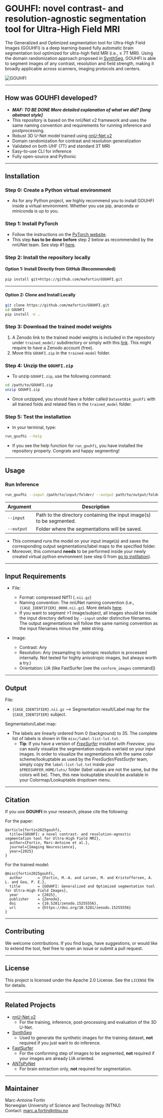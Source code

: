 # GOUHFI: novel contrast- and resolution-agnostic segmentation tool for Ultra-High Field MRI

The Generalized and Optimized segmentation tool for Ultra-High Field Images (GOUHFI) is a deep learning-based fully automatic brain segmentation tool optimized for ultra-high field MRI (i.e., ≥ 7T MRI). Using the domain randomization approach proposed in [SynthSeg](https://github.com/BBillot/SynthSeg), GOUHFI is able to segment images of any contrast, resolution and field strength, making it broadly applicable across scanners, imaging protocols and centers. 

![GOUHFI](figs/fig-readme.png)

---

## How was GOUHFI developed?

- ***MAF: TO BE DONE More detailed explanation of what we did? [long abstract style]***
- This repository is based on the nnUNet v2 framework and uses the same naming convention and requirements for running inference and postprocessing.
- Robust 3D U-Net model trained using [nnU-Net v2](https://github.com/MIC-DKFZ/nnUNet)
- Domain randomization for contrast and resolution generalization
- Validated on both UHF (7T) and standard 3T MRI
- Easy-to-use CLI for inference
- Fully open-source and Pythonic

---

## Installation

### Step 0: Create a Python virtual environment

- As for any Python project, we highly recommend you to install GOUHFI inside a virtual environment. Whether you use pip, anaconda or miniconda is up to you. 

### Step 1: Install PyTorch 

- Follow the instructions on the [PyTorch website](https://pytorch.org/get-started/locally/).
- This step **has to be done before** step 2 below as recommended by the nnUNet team. See step #1 [here](https://github.com/MIC-DKFZ/nnUNet/blob/master/documentation/installation_instructions.md#installation-instructions).

### Step 2: Install the repository locally

#### Option 1: Install Directly from GitHub (Recommended)

```bash
pip install git+https://github.com/mafortin/GOUHFI.git
```

---

#### Option 2: Clone and Install Locally

```bash
git clone https://github.com/mafortin/GOUHFI.git
cd GOUHFI
pip install -e .
```

### Step 3: Download the trained model weights

1) A Zenodo link to the trained model weights is included in the repository under `trained_model/` subdirectory or simply with this [link](https://zenodo.org/records/15255556). This might require to have a Zenodo account (free).
2) Move this `GOUHFI.zip` in the `trained-model` folder.

### Step 4: Unzip the `GOUHFI.zip`

- To unzip `GOUHFI.zip`, use the following command:
```bash
cd /path/to/GOUHFI.zip
unzip GOUHFI.zip
```

- Once unzipped, you should have a folder called `Dataset014_gouhfi` with all trained folds and related files in the `trained_model` folder.


### Step 5: Test the installation

- In your terminal, type:

```bash
run_goufhi --help
```

- If you see the help function for `run_gouhfi`, you have installed the repository properly. Congrats and happy segmenting!

---


## Usage

### Run Inference

```bash
run_goufhi --input /path/to/input/folder/ --output path/to/output/folder/
```

| Argument  | Description                        |
|-----------|------------------------------------|
| `--input`  | Path to the directory containing the input image(s) to be segmented. |
| `--output` | Folder where the segmentations will be saved. |

- This command runs the model on your input image(s) and saves the corresponding output segmentations/label maps to the specified folder.
- Moreover, this command **needs** to be performed inside your newly created virtual python environment (see step 0 from [go to instllation](#installation)).

---

## Input Requirements

- File:
    - Format: compressed NIfTI (`.nii.gz`)
    - Naming convention: The nnUNet naming convention (i.e., `{CASE_IDENTIFIER}_0000.nii.gz`). More details [here](https://github.com/MIC-DKFZ/nnUNet/blob/master/documentation/dataset_format_inference.md).
    - If you want to segment >1 image/subject, all images should be inside the input directory defined by `--input` under distinctive filenames. The output segmentations will follow the same naming convention as the input filenames minus the `_0000` string.  

- Image:
    - Contrast: Any
    - Resolution: Any (resampling to isotropic resolution is processed internally. Not tested for highly anisotropic images, but always worth a try.)
    - Orientation: LIA (like FastSurfer [see the `conform_images` command])

---

## Output

File:
- `{CASE_IDENTIFIER}.nii.gz` —> Segmentation result/Label map for the `{CASE_IDENTIFIER}` subject.

Segmentation/Label map:
- The labels are linearly ordered from 0 (background) to 35. The complete list of labels is shown in file `misc/label-list-lut.txt`.
    - **Tip**: If you have a version of [*FreeSurfer*](https://surfer.nmr.mgh.harvard.edu/fswiki) installed with *Freeview*, you can easily visualize the segmentation outputs overlaid on your input images. In order to visualize the segmentations wih the same color scheme/lookuptable as used by the *FreeSurfer/FastSurfer* team, simply copy the `label-list-lut.txt` inside your `$FREESURFER_HOME/luts/` folder (label values are not the same, but the colors will be). Then, this new lookuptable should be available in your Colormap/Lookuptable dropdown menu.

---

## Citation

If you use **GOUHFI** in your research, please cite the following:

For the paper:
```
@article{fortin2025gouhfi,
  title={GOUHFI: a novel contrast- and resolution-agnostic segmentation tool for Ultra-High Field MRI},
  author={Fortin, Marc-Antoine et al.},
  journal={Imaging Neuroscience},
  year={2025}
}
```

For the trained model:
```
@misc{fortin2025gouhfi,
  author       = {Fortin, M.-A. and Larsen, M. and Kristoffersen, A. L. and Goa, P. E.},
  title        = {GOUHFI: Generalized and Optimized segmentation tool for Ultra-High Field Images},
  year         = {2025},
  publisher    = {Zenodo},
  doi          = {10.5281/zenodo.15255556},
  url          = {https://doi.org/10.5281/zenodo.15255556}
}
```

---

## Contributing

We welcome contributions. If you find bugs, have suggestions, or would like to extend the tool, feel free to open an issue or submit a pull request.

---

## License

This project is licensed under the Apache 2.0 License. See the `LICENSE` file for details.

---

## Related Projects

- [nnU-Net v2](https://github.com/MIC-DKFZ/nnUNet)
    - For the training, inference, post-processing and evaluation of the 3D U-Net.
- [SynthSeg](https://github.com/BBillot/SynthSeg)
    - Used to generate the synthetic images for the training dataset, **not** required if you just want to do inference.
- [FastSurfer](https://github.com/Deep-MI/FastSurfer)
    - For the conforming step of images to be segmented, **not** required if your images are already LIA oriented.
- [ANTsPyNet](https://github.com/ANTsX/ANTsPyNet)
    - For brain extraction only, **not** required for segmentation.

---

## Maintainer

Marc-Antoine Fortin  
Norwegian University of Science and Technology (NTNU)  
Contact: [marc.a.fortin@ntnu.no](mailto:marc.a.fortin@ntnu.no)